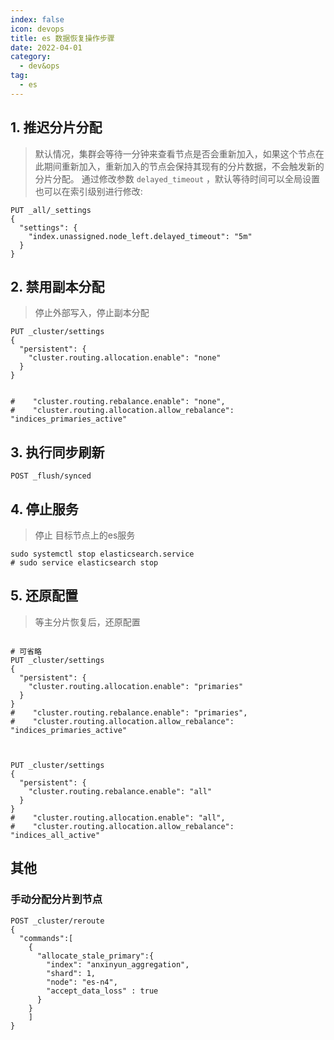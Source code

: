 ```yaml
---
index: false
icon: devops
title: es 数据恢复操作步骤
date: 2022-04-01
category:
  - dev&ops
tag:
  - es
---
```


## 1. 推迟分片分配

> 默认情况，集群会等待一分钟来查看节点是否会重新加入，如果这个节点在此期间重新加入，重新加入的节点会保持其现有的分片数据，不会触发新的分片分配。
> 通过修改参数 `delayed_timeout` ，默认等待时间可以全局设置也可以在索引级别进行修改:

```console
PUT _all/_settings 
{
  "settings": {
    "index.unassigned.node_left.delayed_timeout": "5m" 
  }
}
```

## 2. 禁用副本分配

> 停止外部写入，停止副本分配

```console
PUT _cluster/settings
{
  "persistent": {
    "cluster.routing.allocation.enable": "none"
  }
}


#    "cluster.routing.rebalance.enable": "none",
#    "cluster.routing.allocation.allow_rebalance": "indices_primaries_active"
```

## 3. 执行同步刷新

```console
POST _flush/synced
```

## 4. 停止服务

> 停止 目标节点上的es服务

```shell
sudo systemctl stop elasticsearch.service
# sudo service elasticsearch stop
```


## 5. 还原配置

> 等主分片恢复后，还原配置

```console

# 可省略
PUT _cluster/settings
{
  "persistent": {
    "cluster.routing.allocation.enable": "primaries"
  }
}
#    "cluster.routing.rebalance.enable": "primaries",
#    "cluster.routing.allocation.allow_rebalance": "indices_primaries_active"



PUT _cluster/settings
{
  "persistent": {
    "cluster.routing.rebalance.enable": "all"
  }
}
#    "cluster.routing.allocation.enable": "all",
#    "cluster.routing.allocation.allow_rebalance": "indices_all_active"
```







## 其他

### 手动分配分片到节点

```
POST _cluster/reroute
{
  "commands":[
    {
      "allocate_stale_primary":{
        "index": "anxinyun_aggregation",
        "shard": 1,
        "node": "es-n4",
        "accept_data_loss" : true 
      }
    }
    ]
}

```

